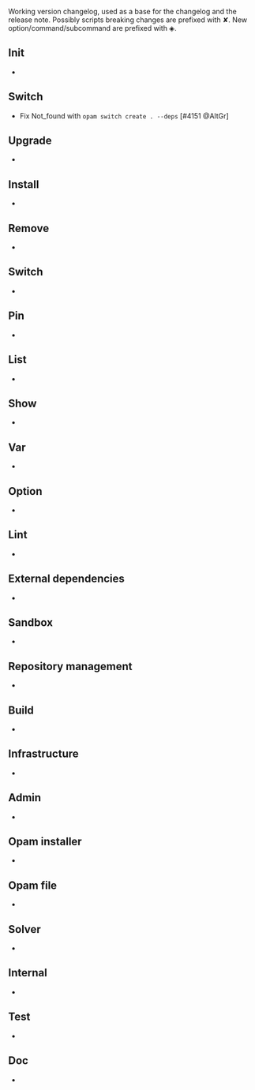 Working version changelog, used as a base for the changelog and the release
note.
Possibly scripts breaking changes are prefixed with ✘.
New option/command/subcommand are prefixed with ◈.

## Init
  *

## Switch
  * Fix Not_found with `opam switch create . --deps` [#4151 @AltGr]

## Upgrade
  *

## Install
  *

## Remove
  *

## Switch
  *

## Pin
  *

## List
  *

## Show
  *

## Var
  *

## Option
  *

## Lint
  *

## External dependencies
  *

## Sandbox
  *

## Repository management
  *

## Build
  *

## Infrastructure
  *

## Admin
  *

## Opam installer
  *

## Opam file
  *

## Solver
  *

## Internal
  *

## Test
  *

## Doc
  *
